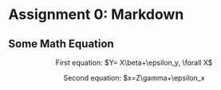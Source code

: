 # Assignment 0: Markdown
## Some Math Equation
<p align = "center">First equation: $Y= X\beta+\epsilon_y, \forall X$
<p align = "center">Second equation: $x=Z\gamma+\epsilon_x
